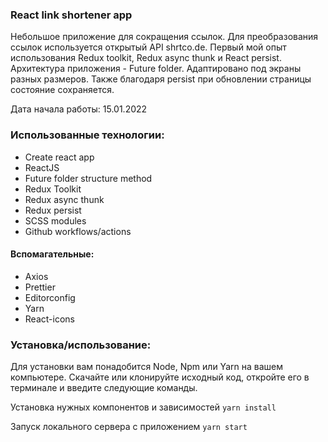 ### React link shortener app
Небольшое приложение для сокращения ссылок. Для преобразования ссылок используется открытый API shrtco.de.
Первый мой опыт использования Redux toolkit, Redux async thunk и React persist. Архитектура приложения - Future folder.
Адаптировано под экраны разных размеров. Также благодаря persist при обновлении страницы состояние сохраняется.

Дата начала работы: 15.01.2022

### Использованные технологии:
- Create react app
- ReactJS
- Future folder structure method
- Redux Toolkit
- Redux async thunk
- Redux persist
- SCSS modules
- Github workflows/actions

#### Вспомагательные:
- Axios
- Prettier
- Editorconfig
- Yarn
- React-icons

### Установка/использование:
Для установки вам понадобится Node, Npm или Yarn на вашем компьютере.
Скачайте или клонируйте исходный код, откройте его в терминале и введите следующие команды.

Установка нужных компонентов и зависимостей
`yarn install`

Запуск локального сервера с приложением
`yarn start`
